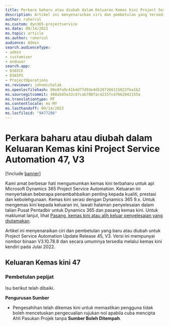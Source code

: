```yaml
---
title: Perkara baharu atau diubah dalam Keluaran Kemas kini Project Service Automation 47, V3
description: Artikel ini menyenaraikan ciri dan pembetulan yang tersedia dalam Microsoft Dynamics 365 Project Service Automation Kemas Kini Keluaran 47, V3.
author: ruhercul
ms.custom: dyn365-projectservice
ms.date: 09/14/2022
ms.topic: article
ms.author: ruhercul
audience: Admin
search.audienceType:
- admin
- customizer
- enduser
search.app:
- D365CE
- D365PS
- ProjectOperations
ms.reviewer: johnmichalak
ms.openlocfilehash: 08e8fa9c41bdd77d93e4d5207266115022fba1b2
ms.sourcegitcommit: 498a5d5a33c47cab788fac4215fc47662042155a
ms.translationtype: MT
ms.contentlocale: ms-MY
ms.lasthandoff: 09/14/2022
ms.locfileid: "9477286"
---
```

# <a name="whats-new-or-changed-in-project-service-automation-update-release-47-v3"></a>Perkara baharu atau diubah dalam Keluaran Kemas kini Project Service Automation 47, V3

[!include [banner](../includes/psa-now-project-operations.md)]

Kami amat berbesar hati mengumumkan kemas kini terbaharu untuk apl Microsoft Dynamics 365 Project Service Automation. Keluaran ini menyertakan beberapa penambahbaikan penting kepada kualiti, prestasi dan kebolehgunaan. Kemas kini serasi dengan Dynamics 365 9.x. Untuk mengemas kini kepada keluaran ini, lawati halaman penyelesaian dalam talian Pusat Pentadbir untuk Dynamics 365 dan pasang kemas kini. Untuk maklumat lanjut, lihat [Pasang, kemas kini atau alih keluar penyelesaian yang diutamakan](/power-platform/admin/install-remove-preferred-solution).

Artikel ini menyenaraikan ciri dan pembetulan yang baru atau diubah untuk Project Service Automation Update Release 45, V3. Versi ini mempunyai nombor binaan V3.10.78.8 dan secara umumnya tersedia melalui kemas kini kendiri pada Julai 2022.

## <a name="update-release-47"></a>Keluaran Kemas kini 47

### <a name="bug-fixes"></a>Pembetulan pepijat

Isu berikut telah dibaiki.

**Pengurusan Sumber**
- Pengesahihan telah dikemas kini untuk memastikan pengguna tidak boleh mencetuskan pengecualian rujukan nol apabila cuba mencipta Ahli Pasukan Projek tanpa **Sumber Boleh Ditempah**.
